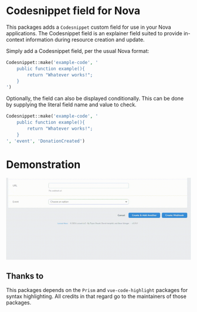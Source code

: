 # Codesnippet field for Nova

This packages adds a `Codesnippet` custom field for use in your Nova applications. The Codesnippet field is an explainer
field suited to provide in-context information during resource creation and update.

Simply add a Codesnippet field, per the usual Nova format:

```php
Codesnippet::make('example-code', '
    public function example(){
        return "Whatever works!";
    }
')
```

Optionally, the field can also be displayed conditionally. This can be done by supplying the literal field name and value to check.

```php
Codesnippet::make('example-code', '
    public function example(){
        return "Whatever works!";
    }
', 'event', 'DonationCreated')
```
# Demonstration
![Demonstration how to use Codesnippet field](explanation.gif)

## Thanks to

This packages depends on the `Prism` and `vue-code-highlight` packages for syntax highlighting.
All credits in that regard go to the maintainers of those packages.
